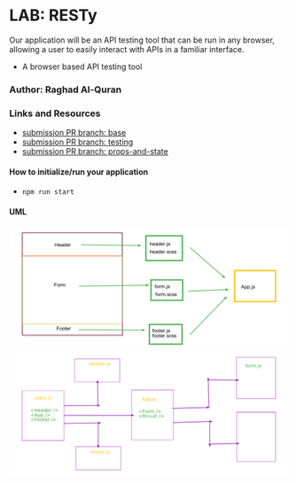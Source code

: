 # LAB: RESTy
Our application will be an API testing tool that can be run in any browser, allowing a user to easily interact with     APIs in a familiar interface.
- A browser based API testing tool

### Author: Raghad Al-Quran

### Links and Resources

- [submission PR branch: base](https://github.com/401-advanced-javascript-raghad/resty/pull/1)
- [submission PR branch: testing](https://github.com/401-advanced-javascript-raghad/resty/pull/3)
- [submission PR branch: props-and-state](https://github.com/401-advanced-javascript-raghad/resty/pull/5)



#### How to initialize/run your application
- `npm run start`

#### UML
![create-react-app](./react-base.png)
![featch-api](./uml2.png)

